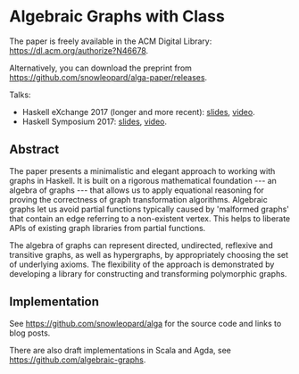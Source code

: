 # Algebraic Graphs with Class

The paper is freely available in the ACM Digital Library: https://dl.acm.org/authorize?N46678.

Alternatively, you can download the preprint from https://github.com/snowleopard/alga-paper/releases.

Talks:
* Haskell eXchange 2017 (longer and more recent):
[slides](https://github.com/snowleopard/alga-paper/releases/download/final/algebraic-graphs-haskellx.pdf),
[video](https://skillsmatter.com/skillscasts/10635-algebraic-graphs).
* Haskell Symposium 2017: [slides](https://github.com/snowleopard/alga-paper/releases/download/final/algebraic-graphs-slides.pdf),
[video](https://www.youtube.com/watch?v=EdQGLewU-8k).


## Abstract

The paper presents a minimalistic and elegant approach to working
with graphs in Haskell. It is built on a rigorous
mathematical foundation --- an algebra of graphs --- that allows us to apply
equational reasoning for proving the correctness of graph transformation
algorithms. Algebraic graphs let us avoid partial functions typically
caused by 'malformed graphs' that contain an edge referring to
a non-existent vertex. This helps to liberate APIs of existing graph libraries
from partial functions.

The algebra of graphs can represent directed, undirected, reflexive
and transitive graphs, as well as hypergraphs, by appropriately choosing
the set of underlying axioms. The flexibility of the approach is
demonstrated by developing a library for constructing
and transforming polymorphic graphs.

## Implementation

See https://github.com/snowleopard/alga for the source code and links to blog posts. 

There are also draft implementations in Scala and Agda, see https://github.com/algebraic-graphs.
